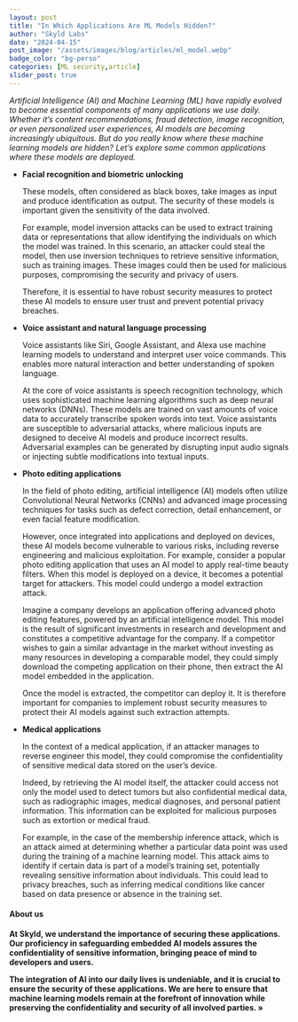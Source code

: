 ```yaml
---
layout: post
title: "In Which Applications Are ML Models Hidden?"
author: "Skyld Labs"
date: "2024-04-15" 
post_image: "/assets/images/blog/articles/ml_model.webp"
badge_color: "bg-perso"
categories: [ML security,article]
slider_post: true
---
```


<i> Artificial Intelligence (AI) and Machine Learning (ML) have rapidly evolved to become essential components of many applications we use daily. Whether it’s content recommendations, fraud detection, image recognition, or even personalized user experiences, AI models are becoming increasingly ubiquitous. But do you really know where these machine learning models are hidden? Let’s explore some common applications where these models are deployed.</i>

<ul>
    <li>
        <b>Facial recognition and biometric unlocking</b>
        <p>These models, often considered as black boxes, take images as input and produce identification as output. The security of these models is important given the sensitivity of the data involved.</p>
        <p>For example, model inversion attacks can be used to extract training data or representations that allow identifying the individuals on which the model was trained. In this scenario, an attacker could steal the model, then use inversion techniques to retrieve sensitive information, such as training images. These images could then be used for malicious purposes, compromising the security and privacy of users.</p>
        <p>Therefore, it is essential to have robust security measures to protect these AI models to ensure user trust and prevent potential privacy breaches.</p>
    </li>
    <li>
        <b>Voice assistant and natural language processing</b>
        <p>Voice assistants like Siri, Google Assistant, and Alexa use machine learning models to understand and interpret user voice commands. This enables more natural interaction and better understanding of spoken language.</p>
        <p>At the core of voice assistants is speech recognition technology, which uses sophisticated machine learning algorithms such as deep neural networks (DNNs). These models are trained on vast amounts of voice data to accurately transcribe spoken words into text. Voice assistants are susceptible to adversarial attacks, where malicious inputs are designed to deceive AI models and produce incorrect results. Adversarial examples can be generated by disrupting input audio signals or injecting subtle modifications into textual inputs.</p>
    </li>
    <li>
        <b>Photo editing applications</b>
        <p>In the field of photo editing, artificial intelligence (AI) models often utilize Convolutional Neural Networks (CNNs) and advanced image processing techniques for tasks such as defect correction, detail enhancement, or even facial feature modification.</p>
        <p>However, once integrated into applications and deployed on devices, these AI models become vulnerable to various risks, including reverse engineering and malicious exploitation. For example, consider a popular photo editing application that uses an AI model to apply real-time beauty filters. When this model is deployed on a device, it becomes a potential target for attackers. This model could undergo a model extraction attack.</p>
        <p>Imagine a company develops an application offering advanced photo editing features, powered by an artificial intelligence model. This model is the result of significant investments in research and development and constitutes a competitive advantage for the company. If a competitor wishes to gain a similar advantage in the market without investing as many resources in developing a comparable model, they could simply download the competing application on their phone, then extract the AI model embedded in the application.</p>
        <p>Once the model is extracted, the competitor can deploy it. It is therefore important for companies to implement robust security measures to protect their AI models against such extraction attempts.</p>
    </li>
    <li>
        <b>Medical applications</b>
        <p>In the context of a medical application, if an attacker manages to reverse engineer this model, they could compromise the confidentiality of sensitive medical data stored on the user’s device.</p>
        <p>Indeed, by retrieving the AI model itself, the attacker could access not only the model used to detect tumors but also confidential medical data, such as radiographic images, medical diagnoses, and personal patient information. This information can be exploited for malicious purposes such as extortion or medical fraud.</p>
        <p>For example, in the case of the membership inference attack, which is an attack aimed at determining whether a particular data point was used during the training of a machine learning model. This attack aims to identify if certain data is part of a model’s training set, potentially revealing sensitive information about individuals. This could lead to privacy breaches, such as inferring medical conditions like cancer based on data presence or absence in the training set.</p>
    </li>
</ul>

<h4>About us</h4>

<p><b>At Skyld, we understand the importance of securing these applications. Our proficiency in safeguarding embedded AI models assures the confidentiality of sensitive information, bringing peace of mind to developers and users.</b></p>
<p><b>The integration of AI into our daily lives is undeniable, and it is crucial to ensure the security of these applications. We are here to ensure that machine learning models remain at the forefront of innovation while preserving the confidentiality and security of all involved parties. »</b></p>
